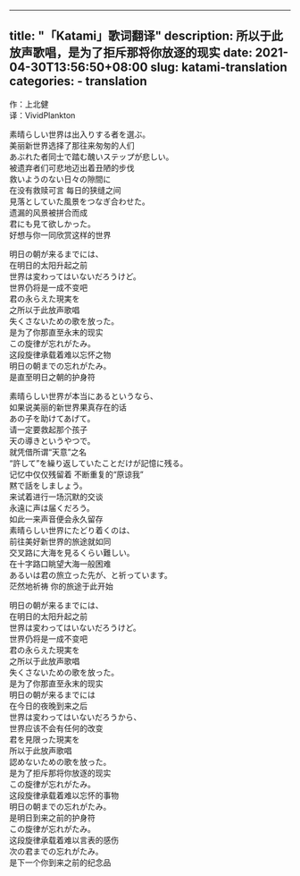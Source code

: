 
---
title: "「Katami」歌词翻译"
description: 所以于此放声歌唱，是为了拒斥那将你放逐的现实
date: 2021-04-30T13:56:50+08:00
slug: katami-translation
categories:
    - translation
---

作：上北健  
译：VividPlankton

素晴らしい世界は出入りする者を選ぶ。  
美丽新世界选择了那往来匆匆的人们  
あぶれた者同士で踏む醜いステップが悲しい。  
被遗弃者们可悲地迈出着丑陋的步伐  
救いようのない日々の隙間に   
在没有救赎可言 每日的狭缝之间  
見落としていた風景をつなぎ合わせた。  
遗漏的风景被拼合而成  
君にも見て欲しかった。  
好想与你一同欣赏这样的世界  

明日の朝が来るまでには、  
在明日的太阳升起之前  
世界は変わってはいないだろうけど。  
世界仍将是一成不变吧  
君の永らえた現実を  
之所以于此放声歌唱  
失くさないための歌を放った。  
是为了你那直至永末的现实  
この旋律が忘れがたみ。  
这段旋律承载着难以忘怀之物  
明日の朝までの忘れがたみ。  
是直至明日之朝的护身符  

素晴らしい世界が本当にあるというなら、  
如果说美丽的新世界果真存在的话  
あの子を助けてあげて。  
请一定要救起那个孩子  
天の導きというやつで。  
就凭借所谓“天意”之名  
“許して”を繰り返していたことだけが記憶に残る。  
记忆中仅仅残留着 不断重复的“原谅我”  
黙で話をしましょう。  
来试着进行一场沉默的交谈  
永遠に声は届くだろう。  
如此一来声音便会永久留存  
素晴らしい世界にたどり着くのは、  
前往美好新世界的旅途就如同  
交叉路に大海を見るくらい難しい。  
在十字路口眺望大海一般困难  
あるいは君の旅立った先が、と祈っています。  
茫然地祈祷 你的旅途于此开始  

明日の朝が来るまでには、  
在明日的太阳升起之前  
世界は変わってはいないだろうけど。  
世界仍将是一成不变吧  
君の永らえた現実を  
之所以于此放声歌唱  
失くさないための歌を放った。  
是为了你那直至永末的现实  
明日の朝が来るまでには  
在今日的夜晚到来之后  
世界は変わってはいないだろうから、  
世界应该不会有任何的改变  
君を見限った現実を  
所以于此放声歌唱  
認めないための歌を放った。  
是为了拒斥那将你放逐的现实  
この旋律が忘れがたみ。  
这段旋律承载着难以忘怀的事物  
明日の朝までの忘れがたみ。  
是明日到来之前的护身符  
この旋律が忘れがたみ。  
这段旋律承载着难以言表的感伤  
次の君までの忘れがたみ。  
是下一个你到来之前的纪念品  
